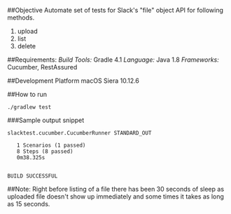 
##Objective
Automate set of tests for Slack's "file" object API for following methods.
 1. upload
 2. list
 3. delete

##Requirements:
*Build Tools:* Gradle 4.1
*Language:* Java 1.8
*Frameworks:* Cucumber, RestAssured

##Development Platform
macOS Siera 10.12.6

##How to run
 ```
 ./gradlew test
 ```
 
 ###Sample output snippet
 ```
 slacktest.cucumber.CucumberRunner STANDARD_OUT

    1 Scenarios (1 passed)
    8 Steps (8 passed)
    0m38.325s


BUILD SUCCESSFUL
```
 
 ##Note:
 Right before listing of a file there has been 30 seconds of sleep as uploaded file doesn't show up immediately and some times it takes as long as 15 seconds. 
